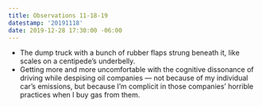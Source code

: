 ```yaml
---
title: Observations 11-18-19
datestamp: '20191118'
date: 2019-12-28 17:30:00 -06:00
---
```


- The dump truck with a bunch of rubber flaps strung beneath it, like scales on a centipede’s underbelly.
- Getting more and more uncomfortable with the cognitive dissonance of driving while despising oil companies — not because of my individual car’s emissions, but because I’m complicit in those companies’ horrible practices when I buy gas from them.
